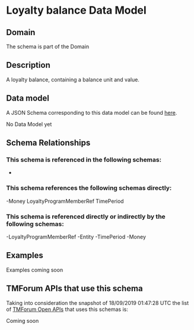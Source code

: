 # Loyalty balance Data Model

## Domain

The  schema is part of the  Domain

## Description

A loyalty balance, containing a balance unit and value.

## Data model

A JSON Schema corresponding to this data model can be found
[here](https://github.com/tmforum-rand/schemas/blob/master/Product/LoyaltyBalance.schema.json).

No Data Model yet

## Schema Relationships

### This schema is referenced in the following schemas:

-

### This schema references the following schemas directly:

-Money
LoyaltyProgramMemberRef
TimePeriod

### This schema is referenced directly or indirectly by the following schemas:

-LoyaltyProgramMemberRef
-Entity
-TimePeriod
-Money



## Examples

Examples coming soon

## TMForum APIs that use this schema

Taking into consideration the snapshot of 18/09/2019 01:47:28 UTC the list of [TMForum Open APIs](https://www.tmforum.org/open-apis/) that uses this schemas is:

Coming soon